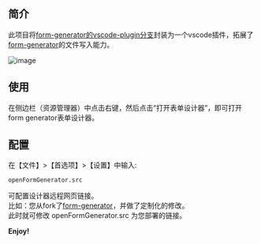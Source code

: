 ## 简介
此项目将[form-generator的vscode-plugin分支](https://github.com/JakHuang/form-generator/tree/vscode-plugin)封装为一个vscode插件，拓展了[form-generator](https://github.com/JakHuang/form-generator)的文件写入能力。

![image](https://ae01.alicdn.com/kf/Ud91899f6a7374d88ad9456639b86010d7.gif)

## 使用
在侧边栏（资源管理器）中点击右键，然后点击“打开表单设计器”，即可打开form generator表单设计器。

## 配置
在【文件】>【首选项】>【设置】中输入:
```
openFormGenerator.src
```
可配置设计器远程网页链接。  
比如：您从fork了[form-generator](https://github.com/JakHuang/form-generator)，并做了定制化的修改。  
此时就可修改 openFormGenerator.src 为您部署的链接。

**Enjoy!**
